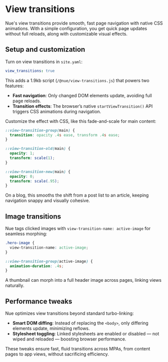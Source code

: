 
# View transitions
Nue's view transitions provide smooth, fast page navigation with native CSS animations. With a simple configuration, you get quick page updates without full reloads, along with customizable visual effects.


## Setup and customization
Turn on view transitions in `site.yaml`:

```yaml
view_transitions: true
```

This adds a 1.9kb script (`/@nue/view-transitions.js`) that powers two features:
- **Fast navigation**: Only changed DOM elements update, avoiding full page reloads.
- **Transition effects**: The browser’s native `startViewTransition()` API triggers CSS animations during navigation.

Customize the effect with CSS, like this fade-and-scale for main content:

```css
::view-transition-group(main) {
  transition: opacity .4s ease, transform .4s ease;
}

::view-transition-old(main) {
  opacity: 1;
  transform: scale(1);
}

::view-transition-new(main) {
  opacity: 0;
  transform: scale(.95);
}
```

On a blog, this smooths the shift from a post list to an article, keeping navigation snappy and visually cohesive.

## Image transitions
Nue tags clicked images with `view-transition-name: active-image` for seamless morphing:

```css
.hero-image {
  view-transition-name: active-image;
}

::view-transition-group(active-image) {
  animation-duration: .4s;
}
```

A thumbnail can morph into a full header image across pages, linking views naturally.

## Performance tweaks
Nue optimizes view transitions beyond standard turbo-linking:
- **Smart DOM diffing**: Instead of replacing the `<body>`, only differing elements update, minimizing reflows.
- **Stylesheet toggling**: Linked stylesheets are enabled or disabled — not wiped and reloaded — boosting browser performance.

These tweaks ensure fast, fluid transitions across MPAs, from content pages to app views, without sacrificing efficiency.
